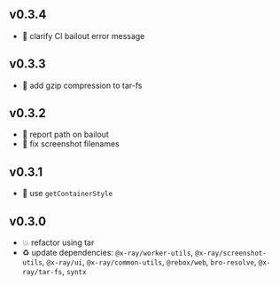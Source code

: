 ## v0.3.4

* 🐞 clarify CI bailout error message

## v0.3.3

* 🐞 add gzip compression to tar-fs

## v0.3.2

* 🐞 report path on bailout
* 🐞 fix screenshot filenames

## v0.3.1

* 🐞 use `getContainerStyle`

## v0.3.0

* 💥 refactor using tar
* ♻️ update dependencies: `@x-ray/worker-utils`, `@x-ray/screenshot-utils`, `@x-ray/ui`, `@x-ray/common-utils`, `@rebox/web`, `bro-resolve`, `@x-ray/tar-fs`, `syntx`
